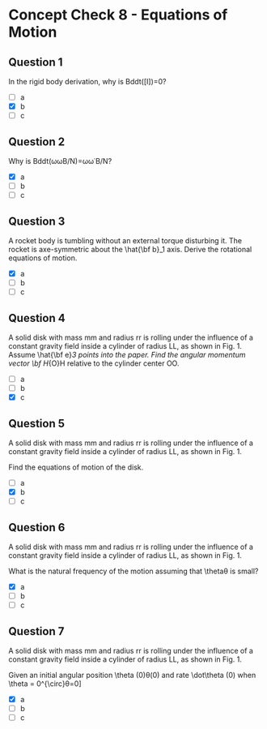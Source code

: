 # Concept Check 8 - Equations of Motion
## Question 1
In the rigid body derivation, why is Bddt([I])=0?
- [ ] a
- [x] b
- [ ] c
## Question 2
Why is Bddt(ωωB/N)=ωω˙B/N?
- [x] a
- [ ] b
- [ ] c
## Question 3
A rocket body is tumbling without an external torque disturbing it. The rocket is axe-symmetric about the \hat{\bf b}_1 axis. Derive the rotational equations of motion.
- [x] a
- [ ] b
- [ ] c
## Question 4
A solid disk with mass mm and radius rr is rolling under the influence of a constant gravity field inside a cylinder of radius LL, as shown in Fig. 1. Assume \hat{\bf e}_3 points into the paper. Find the angular momentum vector \bf H_{O}H relative to the cylinder center OO.
- [ ] a
- [ ] b
- [x] c
## Question 5
A solid disk with mass mm and radius rr is rolling under the influence of a constant gravity field inside a cylinder of radius LL, as shown in Fig. 1.

Find the equations of motion of the disk.
- [ ] a
- [x] b
- [ ] c
## Question 6
A solid disk with mass mm and radius rr is rolling under the influence of a constant gravity field inside a cylinder of radius LL, as shown in Fig. 1.

What is the natural frequency of the motion assuming that \thetaθ is small?
- [x] a
- [ ] b
- [ ] c
## Question 7
A solid disk with mass mm and radius rr is rolling under the influence of a constant gravity field inside a cylinder of radius LL, as shown in Fig. 1.

Given an initial angular position \theta (0)θ(0) and rate \dot\theta (0) when \theta = 0^{\circ}θ=0]
- [x] a
- [ ] b
- [ ] c
